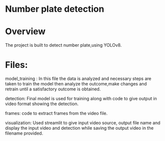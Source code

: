 # Number plate detection 

# Overview 

The project is built to detect number plate,using YOLOv8.

# Files:

model_training : In this file the data is analyzed and necessary steps are taken to train the model then analyze the outcome,make changes and retrain until a satisfactory outcome is obtained.

detection: Final model is used for training along with code to give output in video format showing the detection.

frames: code to extract frames from the video file.

visualization: Used streamlit to give input video source, output file name and display the input video and detection while saving the output video in the filename provided.
